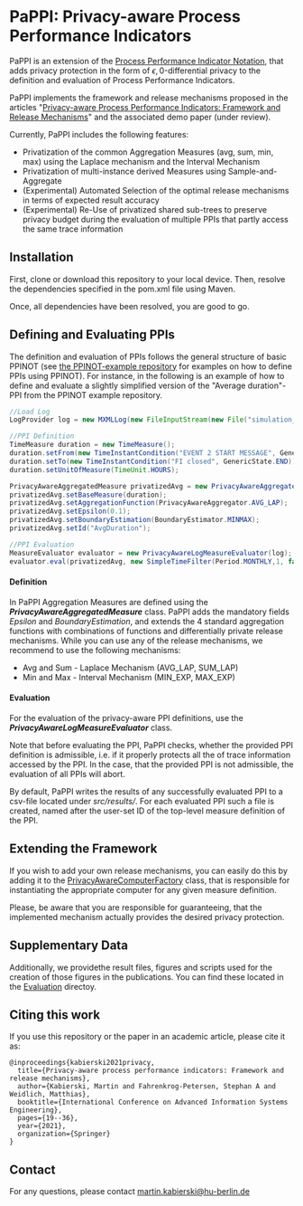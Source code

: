 # PaPPI: Privacy-aware Process Performance Indicators
PaPPI is an extension of the [Process Performance Indicator Notation](https://github.com/isa-group/ppinot), that adds privacy protection in the form of $\epsilon,0$-differential privacy to the definition and evaluation of Process Performance Indicators. 

PaPPI implements the framework and release mechanisms proposed in the articles "[Privacy-aware Process Performance Indicators: Framework and Release Mechanisms](https://arxiv.org/abs/2103.11740)" and the associated demo paper (under review).

Currently, PaPPI includes the following features:
* Privatization of the common Aggregation Measures (avg, sum, min, max) using the Laplace mechanism and the Interval Mechanism
* Privatization of multi-instance derived Measures using Sample-and-Aggregate
* (Experimental) Automated Selection of the optimal release mechanisms in terms of expected result accuracy
* (Experimental) Re-Use of privatized shared sub-trees to preserve privacy budget during the evaluation of multiple PPIs that partly access the same trace information

## Installation
First, clone or download this repository to your local device. Then, resolve the dependencies specified in the pom.xml file using Maven.

Once, all dependencies have been resolved, you are good to go.

## Defining and Evaluating PPIs
The definition and evaluation of PPIs follows the general structure of basic PPINOT (see [the PPINOT-example repository](https://github.com/isa-group/ppinot-example) for examples on how to define PPIs using PPINOT). For instance, in the following is an example of how to define and evaluate a slightly simplified version of the "Average duration"-PPI from the PPINOT example repository.
```java
//Load Log
LogProvider log = new MXMLLog(new FileInputStream(new File("simulation_logs.mxml")),null);

//PPI Definition
TimeMeasure duration = new TimeMeasure();
duration.setFrom(new TimeInstantCondition("EVENT 2 START MESSAGE", GenericState.START));
duration.setTo(new TimeInstantCondition("FI closed", GenericState.END));
duration.setUnitOfMeasure(TimeUnit.HOURS);

PrivacyAwareAggregatedMeasure privatizedAvg = new PrivacyAwareAggregatedMeasure();
privatizedAvg.setBaseMeasure(duration);
privatizedAvg.setAggregationFunction(PrivacyAwareAggregator.AVG_LAP);
privatizedAvg.setEpsilon(0.1);
privatizedAvg.setBoundaryEstimation(BoundaryEstimator.MINMAX);
privatizedAvg.setId("AvgDuration");

//PPI Evaluation
MeasureEvaluator evaluator = new PrivacyAwareLogMeasureEvaluator(log);
evaluator.eval(privatizedAvg, new SimpleTimeFilter(Period.MONTHLY,1, false));
```
#### Definition
In PaPPI Aggregation Measures are defined using the **_PrivacyAwareAggregatedMeasure_** class. PaPPI adds the mandatory fields _Epsilon_ and _BoundaryEstimation_, and extends the 4 standard aggregation functions with combinations of functions and differentially private release mechanisms. While you can use any of the release mechanisms, we recommend to use the following mechanisms:
* Avg and Sum - Laplace Mechanism (AVG_LAP, SUM_LAP)
* Min and Max - Interval Mechanism (MIN_EXP, MAX_EXP)

#### Evaluation 
For the evaluation of the privacy-aware PPI definitions, use the **_PrivacyAwareLogMeasureEvaluator_** class. 

Note that before evaluating the PPI, PaPPI checks, whether the provided PPI definition is admissible, i.e. if it properly protects all the of trace information accessed by the PPI. In the case, that the provided PPI is not admissible, the evaluation of all PPIs will abort.

By default, PaPPI writes the results of any successfully evaluated PPI to a csv-file located under *src/results/*. For each evaluated PPI such a file is created, named after the user-set ID of the top-level measure definition of the PPI.


## Extending the Framework
If you wish to add your own release mechanisms, you can easily do this by adding it to the [PrivacyAwareComputerFactory](https://github.com/MartinKabierski/privacy-aware-ppinot/blob/master/src/src/main/java/pappi/computers/PrivacyAwareMeasureComputerFactory.java) class, that is responsible for instantiating the appropriate computer for any given measure definition. 

Please, be aware that you are responsible for guaranteeing, that the implemented mechanism actually provides the desired privacy protection.
## Supplementary Data
Additionally, we providethe result files, figures and scripts used for the creation of those figures in the publications. You can find these located in the [Evaluation](https://github.com/MartinKabierski/privacy-aware-ppinot/tree/master/Evaluation) directoy.

## Citing this work
If you use this repository or the paper in an academic article, please cite it as:
```
@inproceedings{kabierski2021privacy,
  title={Privacy-aware process performance indicators: Framework and release mechanisms},
  author={Kabierski, Martin and Fahrenkrog-Petersen, Stephan A and Weidlich, Matthias},
  booktitle={International Conference on Advanced Information Systems Engineering},
  pages={19--36},
  year={2021},
  organization={Springer}
}
```

## Contact
For any questions, please contact martin.kabierski@hu-berlin.de
